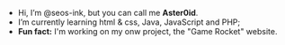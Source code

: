 - Hi, I’m @seos-ink, but you can call me **Aster0id**.
- I’m currently learning html & css, Java, JavaScript and PHP;
- **Fun fact:** I'm working on my onw project, the "Game Rocket" website.

<!---
seos-ink/seos-ink is a ✨ special ✨ repository because its `README.md` (this file) appears on your GitHub profile.
You can click the Preview link to take a look at your changes.
--->
